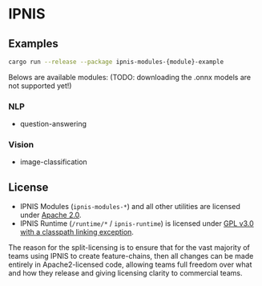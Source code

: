 # IPNIS

## Examples

```bash
cargo run --release --package ipnis-modules-{module}-example
```

Belows are available modules:
(TODO: downloading the .onnx models are not supported yet!)

### NLP

* question-answering

### Vision

* image-classification

## License

* IPNIS Modules (`ipnis-modules-*`) and all other utilities are licensed under [Apache 2.0](LICENSE-APACHE2).
* IPNIS Runtime (`/runtime/*` / `ipnis-runtime`) is licensed under [GPL v3.0 with a classpath linking exception](LICENSE-GPL3).

The reason for the split-licensing is to ensure that for the vast majority of teams using IPNIS to create feature-chains, then all changes can be made entirely in Apache2-licensed code, allowing teams full freedom over what and how they release and giving licensing clarity to commercial teams.
